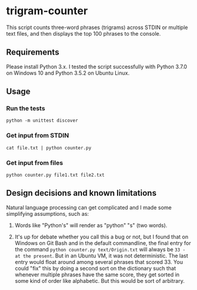 # trigram-counter

This script counts three-word phrases (trigrams) across STDIN or multiple text files, and then displays the top 100 phrases to the console.

## Requirements

Please install Python 3.x. I tested the script successfully with Python 3.7.0 on Windows 10 and Python 3.5.2 on Ubuntu Linux.

## Usage

### Run the tests

    python -m unittest discover

### Get input from STDIN

    cat file.txt | python counter.py

### Get input from files

    python counter.py file1.txt file2.txt
    
## Design decisions and known limitations

Natural language processing can get complicated and I made some simplifying assumptions, such as:

1. Words like "Python's" will render as "python" "s" (two words).

2. It's up for debate whether you call this a bug or not, but I found that on Windows on Git Bash and in the default
commandline, the final entry for the command `python counter.py text/Origin.txt` will always be `33 - at the present`.
But in an Ubuntu VM, it was not deterministic. The last entry would float around among several phrases that scored 33.
You could "fix" this by doing a second sort on the dictionary such that whenever multiple phrases have the same score,
they get sorted in some kind of order like alphabetic. But this would be sort of arbitrary.
